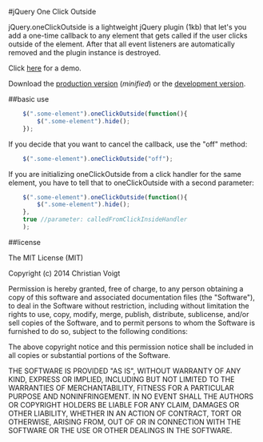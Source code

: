 #jQuery One Click Outside

jQuery.oneClickOutside is a lightweight jQuery plugin (1kb) that let's you add a one-time callback to any element that gets called if the user clicks outside of the element. After that all event listeners are automatically removed and the plugin instance is destroyed.

Click [here](http://christianvoigt.github.io/jquery-one-click-outside/demo/) for a demo.

Download the [production version][min] (_minified_) or the [development version][max].

[min]: https://raw.githubusercontent.com/christianvoigt/jquery-one-click-outside/master/dist/jquery.key-selection.min.js
[max]: https://raw.githubusercontent.com/christianvoigt/jquery-one-click-outside/master/dist/jquery.key-selection.js


##basic use

```javascript
    $(".some-element").oneClickOutside(function(){
    	$(".some-element").hide();
    });
```

If you decide that you want to cancel the callback, use the "off" method:

```javascript
    $(".some-element").oneClickOutside("off");
```

If you are initializing oneClickOutside from a click handler for the same element, you have to tell that to oneClickOutside with a second parameter:

```javascript
    $(".some-element").oneClickOutside(function(){
    	$(".some-element").hide();
    },
    true //parameter: calledFromClickInsideHandler
    );
```

##license

The MIT License (MIT)

Copyright (c) 2014 Christian Voigt

Permission is hereby granted, free of charge, to any person obtaining a copy
of this software and associated documentation files (the "Software"), to deal
in the Software without restriction, including without limitation the rights
to use, copy, modify, merge, publish, distribute, sublicense, and/or sell
copies of the Software, and to permit persons to whom the Software is
furnished to do so, subject to the following conditions:

The above copyright notice and this permission notice shall be included in all
copies or substantial portions of the Software.

THE SOFTWARE IS PROVIDED "AS IS", WITHOUT WARRANTY OF ANY KIND, EXPRESS OR
IMPLIED, INCLUDING BUT NOT LIMITED TO THE WARRANTIES OF MERCHANTABILITY,
FITNESS FOR A PARTICULAR PURPOSE AND NONINFRINGEMENT. IN NO EVENT SHALL THE
AUTHORS OR COPYRIGHT HOLDERS BE LIABLE FOR ANY CLAIM, DAMAGES OR OTHER
LIABILITY, WHETHER IN AN ACTION OF CONTRACT, TORT OR OTHERWISE, ARISING FROM,
OUT OF OR IN CONNECTION WITH THE SOFTWARE OR THE USE OR OTHER DEALINGS IN THE
SOFTWARE.